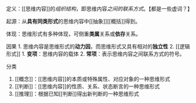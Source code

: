 定义：[[思维内容]]的*组织结构*，即思维内容*之间的联系方式*。【都是一些虚词？】

起源：从**具有同类形式**的思维内容中[[抽象]][[概括]]得到。

体现：思维形式有多种体现，可侧重**类属**关系或**依存**关系。

因果
	1. 思维内容是思维形式的**动力因**，而思维形式又具有相对的**独立性**
	2. [[逻辑形式]] 
		1. **变项**：思维内容的载体
		2. **常项**：表示思维内容之间联系方式的符号。

分类
1. [[概念]]：[[思维内容]]的本质或特殊属性、对应对象的一种思维形式
2. [[判断]]：[[思维内容]]的性质、关系、状态断言的一种思维形式
3. [[推理]]：根据已知[[判断]]得出新判断的一种思维形式